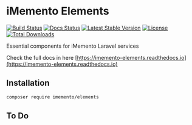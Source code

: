 # iMemento Elements

[![Build Status](https://github.com/mementohub/elements/workflows/Testing/badge.svg)](https://github.com/mementohub/elements/actions)
[![Docs Status](https://img.shields.io/readthedocs/imemento-elements)](https://imemento-elements.readthedocs.io)
[![Latest Stable Version](https://img.shields.io/packagist/v/imemento/elements)](https://packagist.org/packages/imemento/elements)
[![License](https://img.shields.io/packagist/l/imemento/elements)](https://packagist.org/packages/imemento/elements)
[![Total Downloads](https://img.shields.io/packagist/dt/imemento/elements)](https://packagist.org/packages/imemento/elements)

Essential components for iMemento Laravel services

Check the full docs in here [https://imemento-elements.readthedocs.io](https://imemento-elements.readthedocs.io)

## Installation

```bash
composer require imemento/elements
```

## To Do

